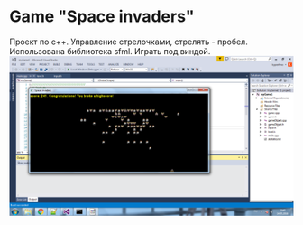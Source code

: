 # Game "Space invaders"
Проект по с++. Управление стрелочками, стрелять - пробел. Использована библиотека sfml. Играть под виндой.
![Скрин](https://github.com/s-kyper/Game/raw/master/game.png)